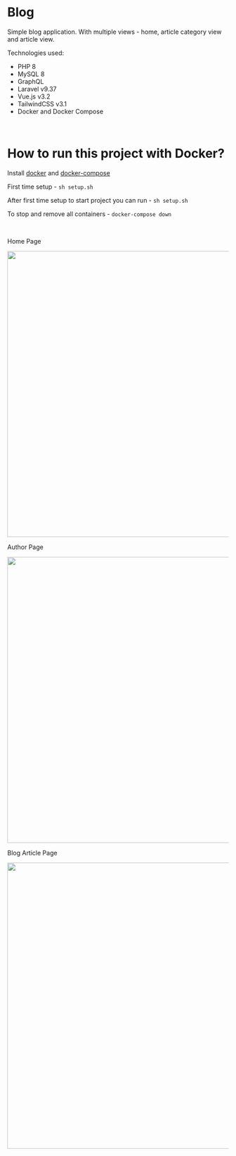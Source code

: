 # Blog

<p>Simple blog application. With multiple views - home, article category view and article view.</p>

<p>Technologies used:</p>
<ul>
    <li>PHP 8</li>
    <li>MySQL 8</li>
    <li>GraphQL</li>
    <li>Laravel v9.37</li>
    <li>Vue.js v3.2</li>
    <li>TailwindCSS v3.1</li>
    <li>Docker and Docker Compose</li>
</ul>
<br>


# How to run this project with Docker?

<p>Install <a href="https://docs.docker.com/engine/install/">docker</a> and <a href="https://docs.docker.com/compose/install/">docker-compose</a></p>

<p>First time setup - <code>sh setup.sh</code></p>

<p>After first time setup to start project you can run - <code>sh setup.sh</code></p>

<p>To stop and remove all containers - <code>docker-compose down</code></p>
<br>

<p>Home Page</p>

<img src="https://user-images.githubusercontent.com/104723218/198362273-ca1f247e-c9d6-4eb7-8b07-3acda37effc4.png" width="650">

<p>Author Page</p>

<img src="https://user-images.githubusercontent.com/104723218/198362075-40ac15f7-23c1-4855-96d0-7b2b1faf69d2.png" width="650">

<p>Blog Article Page</p>

<img src="https://user-images.githubusercontent.com/104723218/198361930-efa3209a-7b45-46b9-8c50-7653e9540027.png" width="650">
